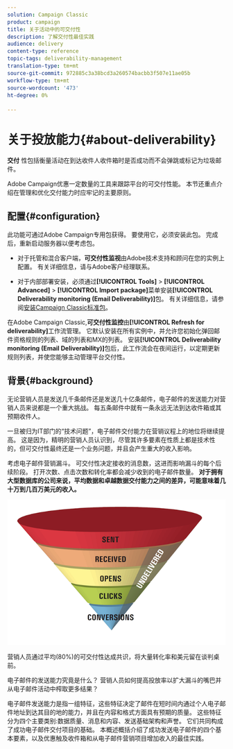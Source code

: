 ```yaml
---
solution: Campaign Classic
product: campaign
title: 关于活动中的可交付性
description: 了解交付性最佳实践
audience: delivery
content-type: reference
topic-tags: deliverability-management
translation-type: tm+mt
source-git-commit: 972885c3a38bcd3a260574bacbb3f507e11ae05b
workflow-type: tm+mt
source-wordcount: '473'
ht-degree: 0%

---
```



# 关于投放能力{#about-deliverability}

**交付** 性包括衡量活动在到达收件人收件箱时是否成功而不会弹跳或标记为垃圾邮件。

Adobe Campaign优惠一定数量的工具来跟踪平台的可交付性能。 本节还重点介绍在管理和优化交付能力时应牢记的主要原则。

## 配置{#configuration}

此功能可通过Adobe Campaign专用包获得。 要使用它，必须安装此包。 完成后，重新启动服务器以便考虑包。
* 对于托管和混合客户端，**可交付性监视**&#x200B;由Adobe技术支持和顾问在您的实例上配置。 有关详细信息，请与Adobe客户经理联系。

* 对于内部部署安装，必须通过&#x200B;**[!UICONTROL Tools]** > **[!UICONTROL Advanced]** > **[!UICONTROL Import package]**&#x200B;菜单安装&#x200B;**[!UICONTROL Deliverability monitoring (Email Deliverability)]**&#x200B;包。 有关详细信息，请参阅[安装Campaign Classic标准包](../../installation/using/installing-campaign-standard-packages.md)。

在Adobe Campaign Classic,**可交付性监控**&#x200B;由&#x200B;**[!UICONTROL Refresh for deliverability]**&#x200B;工作流管理。 它默认安装在所有实例中，并允许您初始化弹回邮件资格规则的列表、域的列表和MX的列表。 安装&#x200B;**[!UICONTROL Deliverability monitoring (Email Deliverability)]**&#x200B;包后，此工作流会在夜间运行，以定期更新规则列表，并使您能够主动管理平台交付性。

## 背景{#background}

无论营销人员是发送几千条邮件还是发送几十亿条邮件，电子邮件的发送能力对营销人员来说都是一个重大挑战。 每五条邮件中就有一条永远无法到达收件箱或其预期收件人。

一旦被归为IT部门的“技术问题”，电子邮件交付能力在营销议程上的地位将继续提高。 这是因为，精明的营销人员认识到，尽管其许多要素在性质上都是技术性的，但可交付性最终还是一个业务问题，并且会产生重大的收入影响。

考虑电子邮件营销漏斗。 可交付性决定接收的消息数，这进而影响漏斗的每个后续阶段。 打开次数、点击次数和转化率都会减少收到的电子邮件数量。 **对于拥有大型数据库的公司来说，平均数据和卓越数据交付能力之间的差异，可能意味着几十万到几百万美元的收入。**

![](assets/deliverability_overview_1.png)

营销人员通过平均(80%)的可交付性达成共识，将大量转化率和美元留在谈判桌前。

电子邮件的发送能力究竟是什么？ 营销人员如何提高投放率以扩大漏斗的嘴巴并从电子邮件活动中榨取更多结果？

电子邮件发送能力是指一组特征，这些特征决定了邮件在短时间内通过个人电子邮件地址到达其目的地的能力，并且在内容和格式方面具有预期的质量。 这些特征分为四个主要类别:数据质量、消息和内容、发送基础架构和声誉。 它们共同构成了成功电子邮件交付项目的基础。 本概述概括介绍了成功发送电子邮件的四个基本要素，以及优惠触及收件箱和从电子邮件营销项目增加收入的最佳实践。

<!--![](assets/deliverability_overview_2.png)-->
